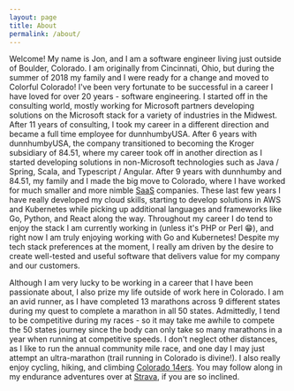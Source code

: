 ```yaml
---
layout: page
title: About
permalink: /about/
---
```


<p>
Welcome! My name is Jon, and I am a software engineer living just outside of Boulder, Colorado. I am originally from Cincinnati, Ohio, but during the summer of 2018 my family and I were ready for a change and moved to Colorful Colorado! I've been very fortunate to be successful in a career I have loved for over 20 years - software engineering. I started off in the consulting world, mostly working for Microsoft partners developing solutions on the Microsoft stack for a variety of industries in the Midwest. After 11 years of consulting, I took my career in a different direction and became a full time employee for dunnhumbyUSA. After 6 years with dunnhumbyUSA, the company transitioned to becoming the Kroger subsidiary of 84.51, where my career took off in another direction as I started developing solutions in non-Microsoft technologies such as Java / Spring, Scala, and Typescript / Angular. After 9 years with dunnhumby and 84.51, my family and I made the big move to Colorado, where I have worked for much smaller and more nimble <a href="https://en.wikipedia.org/wiki/Software_as_a_service">SaaS</a> companies. These last few years I have really developed my cloud skills, starting to develop solutions in AWS and Kubernetes while picking up additional languages and frameworks like Go, Python, and React along the way. Throughout my career I do tend to enjoy the stack I am currently working in (unless it's PHP or Perl 😁), and right now I am truly enjoying working with Go and Kubernetes! Despite my tech stack preferences at the moment, I really am driven by the desire to create well-tested and useful software that delivers value for my company and our customers.
</p>

<p>
Although I am very lucky to be working in a career that I have been passionate about, I also prize my life outside of work here in Colorado. I am an avid runner, as I have completed 13 marathons across 9 different states during my quest to complete a marathon in all 50 states. Admittedly, I tend to be competitive during my races - so it may take me awhile to compete the 50 states journey since the body can only take so many marathons in a year when running at competitive speeds. I don't neglect other distances, as I like to run the annual community mile race, and one day I may just attempt an ultra-marathon (trail running in Colorado is divine!). I also really enjoy cycling, hiking, and climbing <a href="https://www.14ers.com/">Colorado 14ers</a>. You may follow along in my endurance adventures over at <a href="https://www.strava.com/athletes/jdhunt">Strava</a>, if you are so inclined.
</p>